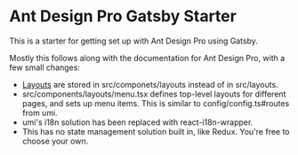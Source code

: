 # Ant Design Pro Gatsby Starter

This is a starter for getting set up with Ant Design Pro using Gatsby.

Mostly this follows along with the documentation for Ant Design Pro, with a few
small changes:

- [Layouts](https://pro.ant.design/docs/layout) are stored in
  src/componets/layouts instead of in src/layouts.
- src/components/layouts/menu.tsx defines top-level layouts for different pages,
  and sets up menu items. This is similar to config/config.ts#routes from umi.
- umi's i18n solution has been replaced with react-i18n-wrapper.
- This has no state management solution built in, like Redux. You're free
  to choose your own.
